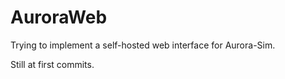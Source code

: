 AuroraWeb
====================================

Trying to implement a self-hosted web interface for Aurora-Sim.

Still at first commits.